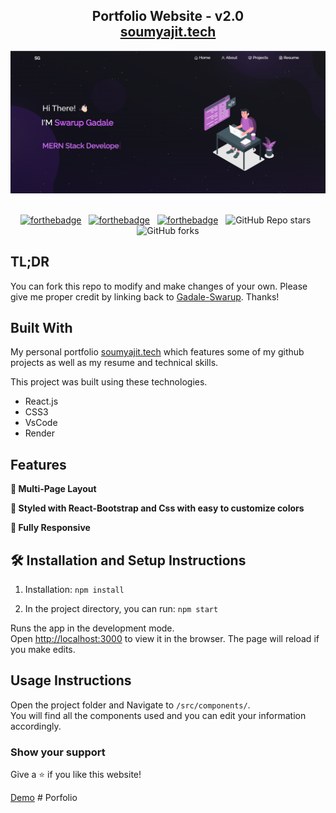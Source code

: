 ﻿<h2 align="center">
  Portfolio Website - v2.0<br/>
  <a href="https://swarup-portfolio.onrender.com" target="_blank">soumyajit.tech</a>
</h2>
<div align="center">
  <img alt="Demo" src="./Images/Demo.png" />
</div>

<br/>

<center>

[![forthebadge](https://forthebadge.com/images/badges/built-with-love.svg)](https://forthebadge.com) &nbsp;
[![forthebadge](https://forthebadge.com/images/badges/made-with-javascript.svg)](https://forthebadge.com) &nbsp;
[![forthebadge](https://forthebadge.com/images/badges/open-source.svg)](https://forthebadge.com) &nbsp;
![GitHub Repo stars](https://img.shields.io/github/stars/gadale-swarup/Portfolio?color=red&logo=github&style=for-the-badge) &nbsp;
![GitHub forks](https://img.shields.io/github/forks/gadale-swarup/Portfolio?color=red&logo=github&style=for-the-badge)

</center>

## TL;DR

You can fork this repo to modify and make changes of your own. Please give me proper credit by linking back to [Gadale-Swarup](https://github.com/Gadale-Swarup/Porfolio/). Thanks!

## Built With

My personal portfolio <a href="https://swarup-portfolio.onrender.com" target="_blank">soumyajit.tech</a> which features some of my github projects as well as my resume and technical skills.<br/>

This project was built using these technologies.

- React.js
- CSS3
- VsCode
- Render

## Features

**📖 Multi-Page Layout**

**🎨 Styled with React-Bootstrap and Css with easy to customize colors**

**📱 Fully Responsive**

## 🛠 Installation and Setup Instructions

1. Installation: `npm install`

2. In the project directory, you can run: `npm start`

Runs the app in the development mode.\
Open [http://localhost:3000](http://localhost:3000) to view it in the browser.
The page will reload if you make edits.

## Usage Instructions

Open the project folder and Navigate to `/src/components/`. <br/>
You will find all the components used and you can edit your information accordingly.

### Show your support

Give a ⭐ if you like this website!

<a href="https://swarup-portfolio.onrender.com" target="_blank">Demo</a>
#   P o r f o l i o 
 
 
